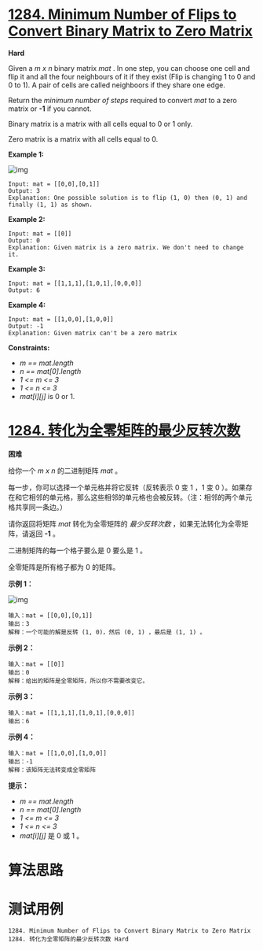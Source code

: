 # [1284. Minimum Number of Flips to Convert Binary Matrix to Zero Matrix][enTitle]

**Hard**

Given a  *m x n*  binary matrix  *mat* . In one step, you can choose one cell and flip it and all the four neighbours of it if they exist (Flip is changing 1 to 0 and 0 to 1). A pair of cells are called neighboors if they share one edge.

Return the  *minimum number of steps*  required to convert  *mat*  to a zero matrix or **-1**  if you cannot.

Binary matrix is a matrix with all cells equal to 0 or 1 only.

Zero matrix is a matrix with all cells equal to 0.



**Example 1:** 

![img](https://assets.leetcode.com/uploads/2019/11/28/matrix.png)

```
Input: mat = [[0,0],[0,1]]
Output: 3
Explanation: One possible solution is to flip (1, 0) then (0, 1) and finally (1, 1) as shown.

```

**Example 2:** 

```
Input: mat = [[0]]
Output: 0
Explanation: Given matrix is a zero matrix. We don't need to change it.

```

**Example 3:** 

```
Input: mat = [[1,1,1],[1,0,1],[0,0,0]]
Output: 6

```

**Example 4:** 

```
Input: mat = [[1,0,0],[1,0,0]]
Output: -1
Explanation: Given matrix can't be a zero matrix

```



**Constraints:** 

-  *m == mat.length*  
-  *n == mat[0].length*  
-  *1 <= m <= 3*  
-  *1 <= n <= 3*  
-  *mat[i][j]*  is 0 or 1.


# [1284. 转化为全零矩阵的最少反转次数][cnTitle]

**困难**

给你一个  *m x n*  的二进制矩阵  *mat* 。

每一步，你可以选择一个单元格并将它反转（反转表示 0 变 1 ，1 变 0 ）。如果存在和它相邻的单元格，那么这些相邻的单元格也会被反转。（注：相邻的两个单元格共享同一条边。）

请你返回将矩阵  *mat*  转化为全零矩阵的 *最少反转次数* ，如果无法转化为全零矩阵，请返回 **-1**  。

二进制矩阵的每一个格子要么是 0 要么是 1 。

全零矩阵是所有格子都为 0 的矩阵。



**示例 1：** 

![img](https://assets.leetcode-cn.com/aliyun-lc-upload/uploads/2019/12/13/matrix.png)

```
输入：mat = [[0,0],[0,1]]
输出：3
解释：一个可能的解是反转 (1, 0)，然后 (0, 1) ，最后是 (1, 1) 。

```

**示例 2：** 

```
输入：mat = [[0]]
输出：0
解释：给出的矩阵是全零矩阵，所以你不需要改变它。

```

**示例 3：** 

```
输入：mat = [[1,1,1],[1,0,1],[0,0,0]]
输出：6

```

**示例 4：** 

```
输入：mat = [[1,0,0],[1,0,0]]
输出：-1
解释：该矩阵无法转变成全零矩阵

```



**提示：** 

-  *m == mat.length*  
-  *n == mat[0].length*  
-  *1 <= m <= 3*  
-  *1 <= n <= 3*  
-  *mat[i][j]*  是 0 或 1 。




# 算法思路

# 测试用例
```
1284. Minimum Number of Flips to Convert Binary Matrix to Zero Matrix 1284. 转化为全零矩阵的最少反转次数 Hard
```

[enTitle]: https://leetcode.com/problems/minimum-number-of-flips-to-convert-binary-matrix-to-zero-matrix/
[cnTitle]: https://leetcode-cn.com/problems/minimum-number-of-flips-to-convert-binary-matrix-to-zero-matrix/
